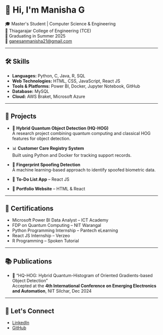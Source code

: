 # 👋 Hi, I'm Manisha G

🎓 Master's Student | Computer Science & Engineering  
📍 Thiagarajar College of Engineering (TCE)  
📅 Graduating in Summer 2025  
📧 ganesanmanisha21@gmail.com  

---

## 🛠️ Skills

- **Languages:** Python, C, Java, R, SQL  
- **Web Technologies:** HTML, CSS, JavaScript, React JS  
- **Tools & Platforms:** Power BI, Docker, Jupyter Notebook, GitHub  
- **Database:** MySQL  
- **Cloud:** AWS Braket, Microsoft Azure

---

## 📂 Projects

- 🔬 **Hybrid Quantum Object Detection (HQ-HOG)**  
  A research project combining quantum computing and classical HOG features for object detection.

- 📊 **Customer Care Registry System**  
  Built using Python and Docker for tracking support records.

- 🧠 **Fingerprint Spoofing Detection**  
  A machine learning-based approach to identify spoofed biometric data.

- 📝 **To-Do List App** – React JS  
- 📁 **Portfolio Website** – HTML & React

---

## 📜 Certifications

- Microsoft Power BI Data Analyst – ICT Academy  
- FDP on Quantum Computing – NIT Warangal  
- Python Programming Internship – Pantech eLearning  
- React JS Internship – Verzeo  
- R Programming – Spoken Tutorial  

---

## 📚 Publications

- 📄 “HQ-HOG: Hybrid Quantum-Histogram of Oriented Gradients-based Object Detection”  
  Accepted at the **4th International Conference on Emerging Electronics and Automation**, NIT Silchar, Dec 2024

---

## 🤝 Let's Connect

- [LinkedIn](https://www.linkedin.com/in/manishag2/)  
- [GitHub](https://github.com/manishag2)  

